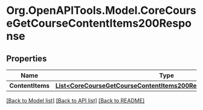 # Org.OpenAPITools.Model.CoreCourseGetCourseContentItems200Response

## Properties

Name | Type | Description | Notes
------------ | ------------- | ------------- | -------------
**ContentItems** | [**List&lt;CoreCourseGetCourseContentItems200ResponseContentItemsInner&gt;**](CoreCourseGetCourseContentItems200ResponseContentItemsInner.md) |  | 

[[Back to Model list]](../README.md#documentation-for-models) [[Back to API list]](../README.md#documentation-for-api-endpoints) [[Back to README]](../README.md)

